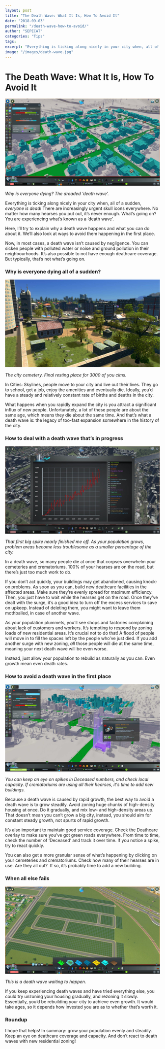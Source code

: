 ```yaml
---
layout: post
title: "The Death Wave: What It Is, How To Avoid It"
date: "2018-09-03"
permalink: "/death-wave-how-to-avoid/"
author: "SEPECAT"
categories: "Tips"
tags:
excerpt: "Everything is ticking along nicely in your city when, all of a sudden, *everyone is dead!* What’s going on?"
image: "/images/death-wave.jpg"
---
```


# The Death Wave: What It Is, How To Avoid It

![Death wave in action](/images/death-wave-suburbs.jpg)

*Why is everyone dying? The dreaded ‘death wave’.*

Everything is ticking along nicely in your city when, all of a sudden, *everyone is dead!* There are increasingly urgent skull icons everywhere. No matter how many hearses you put out, it’s never enough. What’s going on? You are experiencing what’s known as a ‘death wave’.

Here, I’ll try to explain why a death wave happens and what you can do about it. We’ll also look at ways to avoid them happening in the first place.

Now, in most cases, a death wave isn’t caused by negligence. You can sicken people with polluted water or noise and ground pollution in their neighbourhoods. It’s also possible to not have enough deathcare coverage. But typically, that’s not what’s going on.

### Why is everyone dying all of a sudden?

![Cemetery serving the suburbs](/images/cemetery-cities.jpg)

*The city cemetery. Final resting place for 3000 of you cims.*

In Cities: Skylines, people move to your city and live out their lives. They go to school, get a job, enjoy the amenities and eventually die. Ideally, you’d have a steady and relatively constant rate of births and deaths in the city.

What happens when you rapidly expand the city is you attract a significant influx of new people. Unfortunately, a lot of these people are about the same age, which means they die about the same time. And that’s what a death wave is: the legacy of too-fast expansion somewhere in the history of the city.

### How to deal with a death wave that’s in progress

![Death wave graph](/images/death-wave-graph.jpg)

*That first big spike nearly finished me off. As your population grows, problem areas become less troublesome as a smaller percentage of the city.*

In a death wave, so many people die at once that corpses overwhelm your cemeteries and crematoriums. 100% of your hearses are on the road, but there’s just too much work to do.

If you don’t act quickly, your buildings may get abandoned, causing knock-on problems. As soon as you can, build new deathcare facilities in the affected areas. Make sure they’re evenly spread for maximum efficiency.
Then, you just have to wait while the hearses get on the road. Once they’ve dealt with the surge, it’s a good idea to turn off the excess services to save on upkeep. Instead of deleting them, you might want to leave them mothballed, in case of another wave.

As your population plummets, you’ll see shops and factories complaining about lack of customers and workers. It’s tempting to respond by zoning loads of new residential areas. It’s crucial not to do that! A flood of people will move in to fill the spaces left by the people who’ve just died. If you add another surge with new zoning, *all* those people will die at the same time, meaning your next death wave will be even worse.

Instead, just allow your population to rebuild as naturally as you can. Even growth mean even death rates.

### How to avoid a death wave in the first place

![Checking crematorium capacity](/images/crematorium-capacity.jpg)

*You can keep an eye on spikes in Deceased numbers, and check local capacity. If crematoriums are using all their hearses, it's time to add new buildings.*

Because a death wave is caused by rapid growth, the best way to avoid a death wave is to grow steadily. Avoid zoning huge chunks of high-density housing at once. Do it gradually, and mix low- and high-density areas up.
That doesn’t mean you can’t grow a big city, instead, you should aim for constant steady growth, not spurts of rapid growth.

It’s also important to maintain good service coverage. Check the Deathcare overlay to make sure you’ve got green roads everywhere. From time to time, check the number of ‘Deceased’ and track it over time. If you notice a spike, try to react quickly.

You can also get a more granular sense of what’s happening by clicking on your cemeteries and crematoriums. Check how many of their hearses are in use. Are they all out?  If so, it’s probably time to add a new building.
 
### When all else fails

![How to start a death wave](/images/high-density-zoning.jpg)

*This is a death wave waiting to happen.*

If you keep experiencing death waves and have tried everything else, you could try unzoning your housing gradually, and rezoning it slowly. Essentially, you’d be rebuilding your city to achieve even growth. It would take ages, so it depends how invested you are as to whether that’s worth it.

### Roundup

I hope that helps! In summary: grow your population evenly and steadily. Keep an eye on deathcare coverage and capacity. And don’t react to death waves with new residential zoning!